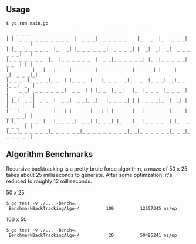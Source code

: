 ## Usage

```
$ go run main.go
   _ _ _ _ _ _ _ _ _ _ _ _ _ _ _ _ _ _ _ _ _ _ _ _ _ _ _ _ _ _ _ _ _ _ _ _ _ _ _
| |  _ _ _ _ _ _ _ _ _ _  |  _ _ _|  _ _ _ _ _    |_   _  |_   _ _ _|  _ _ _ _  |
| |_ _ _ _ _ _ _  |_   _| |_ _ _ _ _ _|  _ _ _ _| |  _|  _|  _|  _ _ _ _ _ _|   |
|_ _ _ _ _ _ _  |_  |_ _ _ _ _ _  |  _ _|_ _ _ _ _ _| |_  |_ _ _ _ _|  _ _  | | |
|  _ _ _  |   |_  |_ _  |  _ _ _ _|_   _ _ _ _  |_ _ _  | |  _  |  _ _|  _ _ _|_|
|_ _ _  |_ _|_ _|_ _  | |_ _ _  |   |_ _ _   _|_   _  |_ _ _|  _|_ _  |_ _|  _  |
|    _ _|  _ _ _ _ _ _|  _ _  | | |_ _  |_ _|   |_  |_ _ _  |_ _ _  | |  _ _|  _|
| |_|  _ _|  _ _  |  _ _|  _ _|_ _|   |_ _ _ _| | |  _ _ _|_  |  _| | |_ _  |_  |
|   |_ _ _ _|  _ _|_  | |_ _ _  |  _| | |  _ _ _|_ _|  _ _ _ _|  _ _|_ _ _ _ _| |
| |_   _ _ _| |   |_ _ _ _|  _ _| |_ _ _| |_    |   |_ _ _ _  | |_   _ _ _ _  | |
|_ _|_ _ _ _ _ _|_ _ _ _ _ _|_ _ _ _ _ _ _ _ _|_ _|_ _ _ _ _ _|_ _ _|_ _ _ _ _  |
```

## Algorithm Benchmarks

Recursive backtracking is a pretty brute force algorithm, a maze of 50 x 25 takes about 25 milliseconds to generate. After some optimzation, it's reduced to roughly 12 milliseconds. 

50 x 25
```
$ go test -v ./... -bench=.
 BenchmarkBackTrackingAlgo-4          100          12557345 ns/op 
```

100 x 50
```
$ go test -v ./... -bench=.
 BenchmarkBackTrackingAlgo-4           20          50495241 ns/op
```
